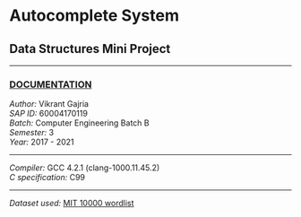 # Autocomplete System
## Data Structures Mini Project
-----

### [DOCUMENTATION](./documentation.pdf)

*Author:* Vikrant Gajria<br>
*SAP ID:* 60004170119<br>
*Batch:* Computer Engineering Batch B<br>
*Semester:* 3<br>
*Year:* 2017 - 2021<br>

-----

*Compiler:* GCC 4.2.1 (clang-1000.11.45.2)<br>
*C specification:* C99<br>

-----

*Dataset used:* [MIT 10000 wordlist](http://www.mit.edu/~ecprice/wordlist.10000)
